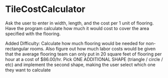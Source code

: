 # TileCostCalculator

Ask the user to enter in width, length, and the cost per 1 unit of flooring. Have the program calculate how much it would cost to cover the area specified with the flooring.

Added Difficulty: Calculate how much flooring would be needed for non-rectangular rooms. Also figure out how much labor costs would be given that the average flooring team can only put in 20 square feet of flooring per hour at a cost of $86.00/hr.
Pick ONE ADDITIONAL SHAPE (triangle / circle / etc) and implement the second shape, making the user select which one they want to calculate


